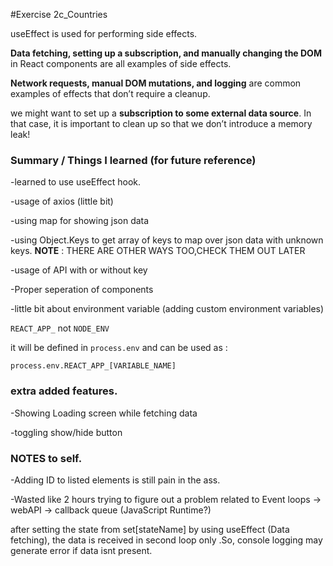 #Exercise 2c_Countries


useEffect is used for performing side effects.


<b>Data fetching, setting up a subscription, and manually changing the DOM</b> in React components are all examples of side effects.


<b>Network requests, manual DOM mutations, and logging</b> are common examples of effects that don’t require a cleanup.


we might want to set up a <b>subscription to some external data source</b>. In that case, it is important to clean up so that we don’t introduce a memory leak!


### Summary / Things I learned (for future reference)

-learned to use useEffect hook. 

-usage of axios (little bit)

-using map for showing json data

-using Object.Keys to get array of keys to map over json data 
with unknown keys. <b>NOTE</b> : THERE ARE OTHER WAYS TOO,CHECK THEM OUT LATER

-usage of API with or without key

-Proper seperation of components

-little bit about environment variable (adding custom 
environment variables)

`REACT_APP_` not `NODE_ENV`

it will be defined in  `process.env` and can be used as :

`process.env.REACT_APP_[VARIABLE_NAME]`

### extra added features.

-Showing Loading screen while fetching data

-toggling show/hide button 

### NOTES to self.

-Adding ID to listed elements is still pain in the ass.

-Wasted like 2 hours trying to figure out a problem related to Event loops -> webAPI -> callback queue (JavaScript Runtime?) 

after setting the state from set[stateName] by using useEffect (Data fetching), the data is received in second loop only .So, console logging may generate error if data isnt present.